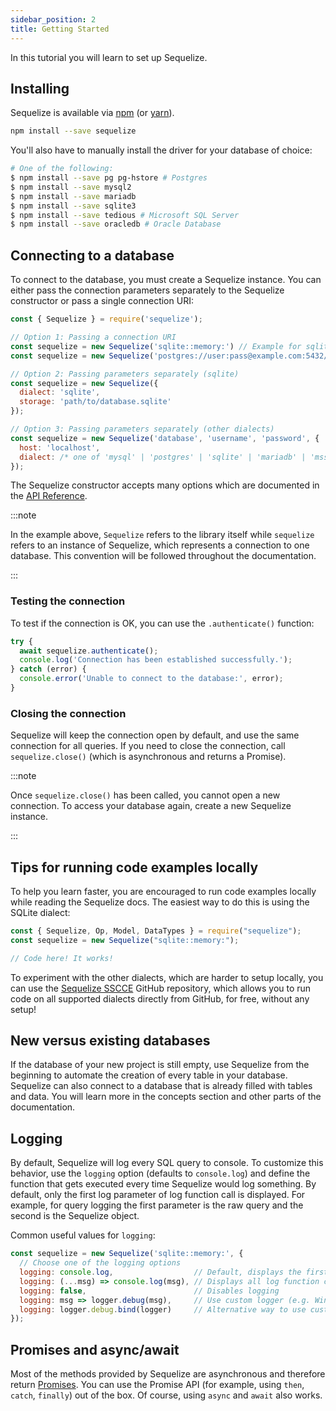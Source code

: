 ```yaml
---
sidebar_position: 2
title: Getting Started
---
```


In this tutorial you will learn to set up Sequelize.

## Installing

Sequelize is available via [npm](https://www.npmjs.com/package/sequelize) (or [yarn](https://yarnpkg.com/package/sequelize)).

```sh
npm install --save sequelize
```

You'll also have to manually install the driver for your database of choice:

```sh
# One of the following:
$ npm install --save pg pg-hstore # Postgres
$ npm install --save mysql2
$ npm install --save mariadb
$ npm install --save sqlite3
$ npm install --save tedious # Microsoft SQL Server
$ npm install --save oracledb # Oracle Database
```

## Connecting to a database

To connect to the database, you must create a Sequelize instance. You can either pass the connection parameters separately to the Sequelize constructor or pass a single connection URI:

```js
const { Sequelize } = require('sequelize');

// Option 1: Passing a connection URI
const sequelize = new Sequelize('sqlite::memory:') // Example for sqlite
const sequelize = new Sequelize('postgres://user:pass@example.com:5432/dbname') // Example for postgres

// Option 2: Passing parameters separately (sqlite)
const sequelize = new Sequelize({
  dialect: 'sqlite',
  storage: 'path/to/database.sqlite'
});

// Option 3: Passing parameters separately (other dialects)
const sequelize = new Sequelize('database', 'username', 'password', {
  host: 'localhost',
  dialect: /* one of 'mysql' | 'postgres' | 'sqlite' | 'mariadb' | 'mssql' | 'db2' | 'snowflake' | 'oracle' */
});
```

The Sequelize constructor accepts many options which are documented in the [API Reference](pathname:///api/v6/class/src/sequelize.js~Sequelize.html#instance-constructor-constructor).

:::note

In the example above, `Sequelize` refers to the library itself while `sequelize` refers to an instance of Sequelize, which represents a connection to one database. This convention will be followed throughout the documentation.

:::

### Testing the connection

To test if the connection is OK, you can use the `.authenticate()` function:

```js
try {
  await sequelize.authenticate();
  console.log('Connection has been established successfully.');
} catch (error) {
  console.error('Unable to connect to the database:', error);
}
```

### Closing the connection

Sequelize will keep the connection open by default, and use the same connection for all queries. If you need to close the connection, call `sequelize.close()` (which is asynchronous and returns a Promise).

:::note

Once `sequelize.close()` has been called, you cannot open a new connection. To access your database again, create a new Sequelize instance.

:::

## Tips for running code examples locally

To help you learn faster, you are encouraged to run code examples locally while reading the Sequelize docs. The easiest way to do this is using the SQLite dialect:

```js
const { Sequelize, Op, Model, DataTypes } = require("sequelize");
const sequelize = new Sequelize("sqlite::memory:");

// Code here! It works!
```

To experiment with the other dialects, which are harder to setup locally, you can use the [Sequelize SSCCE](https://github.com/papb/sequelize-sscce) GitHub repository, which allows you to run code on all supported dialects directly from GitHub, for free, without any setup!

## New versus existing databases

If the database of your new project is still empty, use Sequelize from the beginning to automate the creation of every table in your database. Sequelize can also connect to a database that is already filled with tables and data. You will learn more in the concepts section and other parts of the documentation.

## Logging

By default, Sequelize will log every SQL query to console. To customize this behavior, use the `logging` option (defaults to `console.log`) and define the function that gets executed every time Sequelize would log something. By default, only the first log parameter of log function call is displayed. For example, for query logging the first parameter is the raw query and the second is the Sequelize object.

Common useful values for `logging`:

```js
const sequelize = new Sequelize('sqlite::memory:', {
  // Choose one of the logging options
  logging: console.log,                  // Default, displays the first parameter of the log function call
  logging: (...msg) => console.log(msg), // Displays all log function call parameters
  logging: false,                        // Disables logging
  logging: msg => logger.debug(msg),     // Use custom logger (e.g. Winston or Bunyan), displays the first parameter
  logging: logger.debug.bind(logger)     // Alternative way to use custom logger, displays all messages
});
```

## Promises and async/await

Most of the methods provided by Sequelize are asynchronous and therefore return [Promises](https://developer.mozilla.org/en-US/docs/Web/JavaScript/Reference/Global_Objects/Promise). You can use the Promise API (for example, using `then`, `catch`, `finally`) out of the box. Of course, using `async` and `await` also works.
